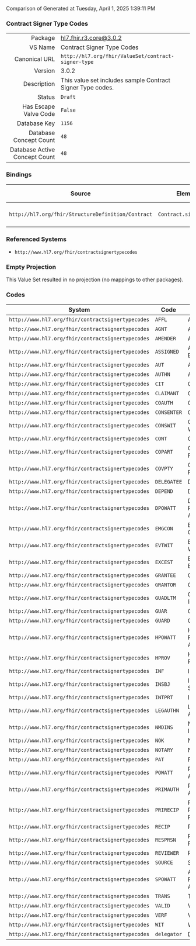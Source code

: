 Comparison of 
Generated at Tuesday, April 1, 2025 1:39:11 PM

### Contract Signer Type Codes

|      |     |
| ---: | --- |
| Package | hl7.fhir.r3.core@3.0.2 |
| VS Name | Contract Signer Type Codes |
| Canonical URL | `http://hl7.org/fhir/ValueSet/contract-signer-type` |
| Version | 3.0.2 |
| Description | This value set includes sample Contract Signer Type codes. |
| Status | `Draft` |
| Has Escape Valve Code | `False` |
| Database Key | `1156` |
| Database Concept Count | `48` |
| Database Active Concept Count | `48` |
### Bindings

| Source | Element | Binding | Strength | Element Short |
| ------ | ------- | ------- | -------- | ------------- |
| `http://hl7.org/fhir/StructureDefinition/Contract` | `Contract.signer.type` | `http://hl7.org/fhir/ValueSet/contract-signer-type` | `Preferred` | Contract Signatory Role |

### Referenced Systems

* `http://www.hl7.org/fhir/contractsignertypecodes`
### Empty Projection

This Value Set resulted in no projection (no mappings to other packages).

### Codes

| System | Code | Display |
| ------ | ---- | ------- |
| `http://www.hl7.org/fhir/contractsignertypecodes` | `AFFL` | Affiliate |
| `http://www.hl7.org/fhir/contractsignertypecodes` | `AGNT` | Agent |
| `http://www.hl7.org/fhir/contractsignertypecodes` | `AMENDER` | Amender |
| `http://www.hl7.org/fhir/contractsignertypecodes` | `ASSIGNED` | Assigned Entity |
| `http://www.hl7.org/fhir/contractsignertypecodes` | `AUT` | Author |
| `http://www.hl7.org/fhir/contractsignertypecodes` | `AUTHN` | Authenticator |
| `http://www.hl7.org/fhir/contractsignertypecodes` | `CIT` | Citizen |
| `http://www.hl7.org/fhir/contractsignertypecodes` | `CLAIMANT` | Claimant |
| `http://www.hl7.org/fhir/contractsignertypecodes` | `COAUTH` | Co-Author |
| `http://www.hl7.org/fhir/contractsignertypecodes` | `CONSENTER` | Consenter |
| `http://www.hl7.org/fhir/contractsignertypecodes` | `CONSWIT` | Consent Witness |
| `http://www.hl7.org/fhir/contractsignertypecodes` | `CONT` | Contact |
| `http://www.hl7.org/fhir/contractsignertypecodes` | `COPART` | Co-Participant |
| `http://www.hl7.org/fhir/contractsignertypecodes` | `COVPTY` | Covered Party |
| `http://www.hl7.org/fhir/contractsignertypecodes` | `DELEGATEE` | Delegatee |
| `http://www.hl7.org/fhir/contractsignertypecodes` | `DEPEND` | Dependent |
| `http://www.hl7.org/fhir/contractsignertypecodes` | `DPOWATT` | Durable Power of Attorney |
| `http://www.hl7.org/fhir/contractsignertypecodes` | `EMGCON` | Emergency Contact |
| `http://www.hl7.org/fhir/contractsignertypecodes` | `EVTWIT` | Event Witness |
| `http://www.hl7.org/fhir/contractsignertypecodes` | `EXCEST` | Executor of Estate |
| `http://www.hl7.org/fhir/contractsignertypecodes` | `GRANTEE` | Grantee |
| `http://www.hl7.org/fhir/contractsignertypecodes` | `GRANTOR` | Grantor |
| `http://www.hl7.org/fhir/contractsignertypecodes` | `GUADLTM` | Guardian ad lidem |
| `http://www.hl7.org/fhir/contractsignertypecodes` | `GUAR` | Guarantor |
| `http://www.hl7.org/fhir/contractsignertypecodes` | `GUARD` | Guardian |
| `http://www.hl7.org/fhir/contractsignertypecodes` | `HPOWATT` | Healthcare Power of Attorney |
| `http://www.hl7.org/fhir/contractsignertypecodes` | `HPROV` | Healthcare Provider |
| `http://www.hl7.org/fhir/contractsignertypecodes` | `INF` | Informant |
| `http://www.hl7.org/fhir/contractsignertypecodes` | `INSBJ` | Investigation Subject |
| `http://www.hl7.org/fhir/contractsignertypecodes` | `INTPRT` | Interpreter |
| `http://www.hl7.org/fhir/contractsignertypecodes` | `LEGAUTHN` | Legal Authenticator |
| `http://www.hl7.org/fhir/contractsignertypecodes` | `NMDINS` | Named Insured |
| `http://www.hl7.org/fhir/contractsignertypecodes` | `NOK` | Next of Kin |
| `http://www.hl7.org/fhir/contractsignertypecodes` | `NOTARY` | Notary |
| `http://www.hl7.org/fhir/contractsignertypecodes` | `PAT` | Patient |
| `http://www.hl7.org/fhir/contractsignertypecodes` | `POWATT` | Power of Attorney |
| `http://www.hl7.org/fhir/contractsignertypecodes` | `PRIMAUTH` | Primary Author |
| `http://www.hl7.org/fhir/contractsignertypecodes` | `PRIRECIP` | Primary Responsible Party |
| `http://www.hl7.org/fhir/contractsignertypecodes` | `RECIP` | Recipient |
| `http://www.hl7.org/fhir/contractsignertypecodes` | `RESPRSN` | Responsible Party |
| `http://www.hl7.org/fhir/contractsignertypecodes` | `REVIEWER` | Reviewer |
| `http://www.hl7.org/fhir/contractsignertypecodes` | `SOURCE` | Source |
| `http://www.hl7.org/fhir/contractsignertypecodes` | `SPOWATT` | Apecial Power of Attorney |
| `http://www.hl7.org/fhir/contractsignertypecodes` | `TRANS` | Transcriber |
| `http://www.hl7.org/fhir/contractsignertypecodes` | `VALID` | Validator |
| `http://www.hl7.org/fhir/contractsignertypecodes` | `VERF` | Verifier |
| `http://www.hl7.org/fhir/contractsignertypecodes` | `WIT` | Witness |
| `http://www.hl7.org/fhir/contractsignertypecodes` | `delegator` | Delegator |
